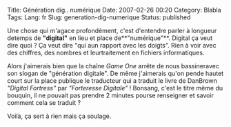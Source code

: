 Title: Génération dig.. numérique
Date: 2007-02-26 00:20
Category: Blabla
Tags:
Lang: fr
Slug: generation-dig-numerique
Status: published

Une chose qui m'agace profondément, c'est d'entendre parler à longueur detemps de **"digital"** en lieu et place de**"numérique"**. Digital ça veut dire quoi ? Ça veut dire "qui aun rapport avec les doigts". Rien à voir avec des chiffres, des nombres et leurtraitement en fichiers informatiques.

Alors j'aimerais bien que la chaîne *Game One* arrête de nous bassineravec son slogan de "génération digitale". De même j'aimerais qu'on pende hautet court sur la place publique le traducteur qui a traduit le livre de DanBrown *"Digital Fortress"* par *"Forteresse Digitale"* ! Bonsang, c'est le titre même du bouquin, il ne pouvait pas prendre 2 minutes pourse renseigner et savoir comment cela se traduit ?

Voilà, ça sert à rien mais ça soulage.
